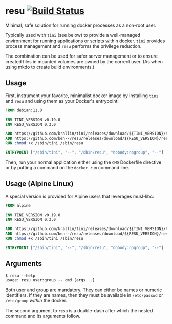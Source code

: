 # resu [![Build Status](https://github.com/ben--/resu/actions/workflows/ci.yml/badge.svg)](https://github.com/ben--/resu/actions/workflows/ci.yml)

Minimal, safe solution for running docker processes as a non-root user.

Typically used with `tini` (see below) to provide a well-managed environment for running applications or scripts within docker.  `tini` provides process management and `resu` performs the privilege reduction.

The combination can be used for safer server management or to ensure created files in mounted volumes are owned by the correct user.  (As when using mkdo to create build environments.)

## Usage

First, instrument your favorite, minimalist docker image by installing `tini` and `resu` and using them as your Docker's entrypoint:

```Dockerfile
FROM debian:11.0

ENV TINI_VERSION v0.19.0
ENV RESU_VERSION 0.3.0

ADD https://github.com/krallin/tini/releases/download/${TINI_VERSION}/tini /sbin/tini
ADD https://github.com/ben--/resu/releases/download/${RESU_VERSION}/resu /sbin/resu
RUN chmod +x /sbin/tini /sbin/resu

ENTRYPOINT ["/sbin/tini", "--", "/sbin/resu", "nobody:nogroup", "--"]
```

Then, run your normal application either using the `CMD` Dockerfile directive or by putting a command on the `docker run` command line.

## Usage (Alpine Linux)

A special version is provided for Alpine users that leverages musl-libc:

```Dockerfile
FROM alpine

ENV TINI_VERSION v0.19.0
ENV RESU_VERSION 0.3.0

ADD https://github.com/krallin/tini/releases/download/${TINI_VERSION}/tini-static /sbin/tini
ADD https://github.com/ben--/resu/releases/download/${RESU_VERSION}/resu-alpine /sbin/resu
RUN chmod +x /sbin/tini /sbin/resu

ENTRYPOINT ["/sbin/tini", "--", "/sbin/resu", "nobody:nogroup", "--"]
```

## Arguments

```shell
$ resu --help
usage: resu user:group -- cmd [args...]
```

Both user and group are mandatory.  They can either be names or numeric identifiers.  If they are names, then they must be available in `/etc/passwd` or `/etc/group` *within* the docker.

The second argument to `resu` is a double-dash after which the nested command and its arguments follow.
